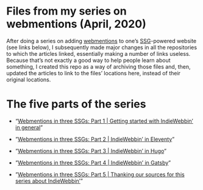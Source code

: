 # Files from my series on webmentions (April, 2020)

After doing a series on adding [webmentions](https://indieweb.org/Webmention) to one’s [SSG](https://staticgen.com)-powered website (see links below), I subsequently made major changes in all the repositories to which the articles linked, essentially making a number of links useless. Because that’s not exactly a good way to help people learn about something, I created this repo as a way of archiving those files and, then, updated the articles to link to the files’ locations here, instead of their original locations.

# The five parts of the series

- “[Webmentions in three SSGs: Part 1 | Getting started with IndieWebbin’ in general](https://brycewray.com/posts/2020/04/webmentions-three-ssgs-1)”

- ”[Webmentions in three SSGs: Part 2 | IndieWebbin’ in Eleventy](https://brycewray.com/posts/2020/04/webmentions-three-ssgs-2)”

- ”[Webmentions in three SSGs: Part 3 | IndieWebbin’ in Hugo](https://brycewray.com/posts/2020/04/webmentions-three-ssgs-3/)”

- ”[Webmentions in three SSGs: Part 4 | IndieWebbin’ in Gatsby](https://brycewray.com/posts/2020/04/webmentions-three-ssgs-4/)”

- ”[Webmentions in three SSGs: Part 5 | Thanking our sources for this series about IndieWebbin’](https://brycewray.com/posts/2020/04/webmentions-three-ssgs-5/)”